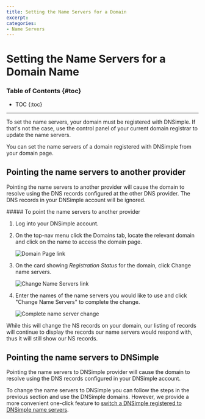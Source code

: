 ```yaml
---
title: Setting the Name Servers for a Domain
excerpt: 
categories:
- Name Servers
---
```


# Setting the Name Servers for a Domain Name

### Table of Contents {#toc}

* TOC
{:toc}

---

To set the name servers, your domain must be registered with DNSimple. If that's not the case, use the control panel of your current domain registrar to update the name servers.

You can set the name servers of a domain registered with DNSimple from your domain page.

## Pointing the name servers to another provider

Pointing the name servers to another provider will cause the domain to resolve using the DNS records configured at the other DNS provider. The DNS records in your DNSimple account will be ignored.

<div class="section-steps" markdown="1">
##### To point the name servers to another provider

1.  Log into your DNSimple account.
1.  On the top-nav menu click the <label>Domains</label> tab, locate the relevant domain and click on the name to access the domain page.

    ![Domain Page link](http://cl.ly/image/3P2O3o2D0P15/dnsimple-domains-domain-link.png)

1.  On the card showing *Registration Status* for the domain, click <label>Change name servers</label>.

    ![Change Name Servers link](http://cl.ly/image/2I3o270A232Z/ChangeNameServers.jpg)

1.  Enter the names of the name servers you would like to use and click "Change Name Servers" to complete the change.

    ![Complete name server change](http://f.cl.ly/items/0R0Z1l3B1K34473a3I3P/Image%202013.11.29%209%3A33%3A23%20AM.png)

</div>

<note>
While this will change the NS records on your domain, our listing of records will continue to display the records our name servers would respond with, thus it will still show our NS records.
</note>

## Pointing the name servers to DNSimple

Pointing the name servers to DNSimple provider will cause the domain to resolve using the DNS records configured in your DNSimple account.

To change the name servers to DNSimple you can follow the steps in the previous section and use the DNSimple domains. However, we provide a more convenient one-click feature to [switch a DNSimple registered to DNSimple name servers](/articles/delegating-dnsimple-registered/).
